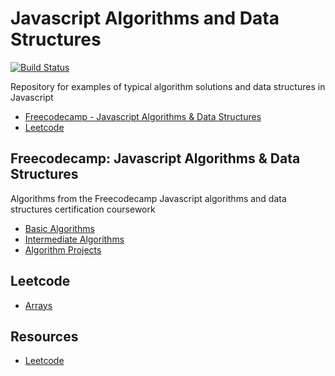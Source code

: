 # Javascript Algorithms and Data Structures

[![Build Status](https://travis-ci.org/ahcode0919/javascript-algorithm-ds.svg?branch=master)](https://travis-ci.org/ahcode0919/javascript-algorithm-ds)

Repository for examples of typical algorithm solutions and data structures in Javascript

- [Freecodecamp - Javascript Algorithms & Data Structures](#freecodecamp-javascript-algorithms--data-structures)
- [Leetcode](#leetcode)

## Freecodecamp: Javascript Algorithms & Data Structures

Algorithms from the Freecodecamp Javascript algorithms and data structures certification coursework

- [Basic Algorithms](./src/fcc-basic-algorithms/README.md)
- [Intermediate Algorithms](./src/fcc-intermediate-algorithms/README.md)
- [Algorithm Projects](./src/fcc-course-projects/README.md)

## Leetcode

- [Arrays](./src/leetcode/arrays/README.md)

## Resources

- [Leetcode](https://www.leetcode.com)
